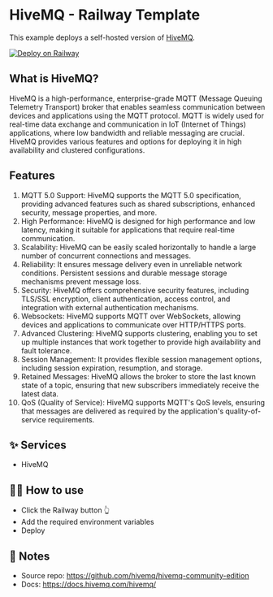 # HiveMQ - Railway Template

This example deploys a self-hosted version of [HiveMQ](https://www.hivemq.com/). 

[![Deploy on Railway](https://railway.app/button.svg)](https://railway.app/template/ELAarG?referralCode=HT4TtK)

## What is HiveMQ?
HiveMQ is a high-performance, enterprise-grade MQTT (Message Queuing Telemetry Transport) broker that enables seamless communication between devices and applications using the MQTT protocol. MQTT is widely used for real-time data exchange and communication in IoT (Internet of Things) applications, where low bandwidth and reliable messaging are crucial. HiveMQ provides various features and options for deploying it in high availability and clustered configurations. 

## Features
1. MQTT 5.0 Support: HiveMQ supports the MQTT 5.0 specification, providing advanced features such as shared subscriptions, enhanced security, message properties, and more.
2. High Performance: HiveMQ is designed for high performance and low latency, making it suitable for applications that require real-time communication.
3. Scalability: HiveMQ can be easily scaled horizontally to handle a large number of concurrent connections and messages.
4. Reliability: It ensures message delivery even in unreliable network conditions. Persistent sessions and durable message storage mechanisms prevent message loss.
5. Security: HiveMQ offers comprehensive security features, including TLS/SSL encryption, client authentication, access control, and integration with external authentication mechanisms.
6. Websockets: HiveMQ supports MQTT over WebSockets, allowing devices and applications to communicate over HTTP/HTTPS ports.
7. Advanced Clustering: HiveMQ supports clustering, enabling you to set up multiple instances that work together to provide high availability and fault tolerance.
8. Session Management: It provides flexible session management options, including session expiration, resumption, and storage.
9. Retained Messages: HiveMQ allows the broker to store the last known state of a topic, ensuring that new subscribers immediately receive the latest data.
10. QoS (Quality of Service): HiveMQ supports MQTT's QoS levels, ensuring that messages are delivered as required by the application's quality-of-service requirements.

## ✨ Services

- HiveMQ

## 💁‍♀️ How to use

- Click the Railway button 👆
- Add the required environment variables
- Deploy

## 📝 Notes

- Source repo: https://github.com/hivemq/hivemq-community-edition
- Docs: https://docs.hivemq.com/hivemq/